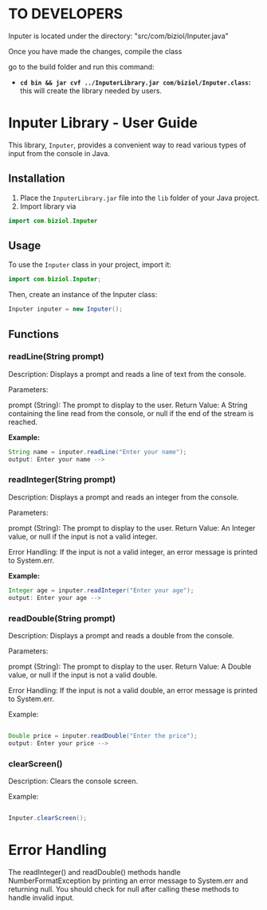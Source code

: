 # TO DEVELOPERS
Inputer is located under the directory: "src/com/biziol/Inputer.java"

Once you have made the changes, compile the class

go to the build folder and run this command: 
* **`cd bin && jar cvf ../InputerLibrary.jar com/biziol/Inputer.class`:**
this will create the library needed by users.

# Inputer Library - User Guide

This library, `Inputer`, provides a convenient way to read various types of input from the console in Java.

## Installation

1.  Place the `InputerLibrary.jar` file into the `lib` folder of your Java project.
2.  Import library via
   ```java
   import com.biziol.Inputer
   ```

## Usage

To use the `Inputer` class in your project, import it:

```java
import com.biziol.Inputer;
```
Then, create an instance of the Inputer class:


```java
Inputer inputer = new Inputer();
```
## Functions

### readLine(String prompt)
Description: Displays a prompt and reads a line of text from the console.

Parameters:

prompt (String): The prompt to display to the user.
Return Value: A String containing the line read from the console, or null if the end of the stream is reached.

**Example:**

```java
String name = inputer.readLine("Enter your name");
output: Enter your name -->
```

### readInteger(String prompt)
Description: Displays a prompt and reads an integer from the console.

Parameters:

prompt (String): The prompt to display to the user.
Return Value: An Integer value, or null if the input is not a valid integer.

Error Handling: If the input is not a valid integer, an error message is printed to System.err.

**Example:**

```java
Integer age = inputer.readInteger("Enter your age");
output: Enter your age -->
```

### readDouble(String prompt)
Description: Displays a prompt and reads a double from the console.

Parameters:

prompt (String): The prompt to display to the user.
Return Value: A Double value, or null if the input is not a valid double.

Error Handling: If the input is not a valid double, an error message is printed to System.err.

Example:

```Java

Double price = inputer.readDouble("Enter the price");
output: Enter your price -->
```

### clearScreen()
Description: Clears the console screen.

Example:

```Java

Inputer.clearScreen();
```

# Error Handling
The readInteger() and readDouble() methods handle NumberFormatException by printing an error message to System.err and returning null. You should check for null after calling these methods to handle invalid input.


